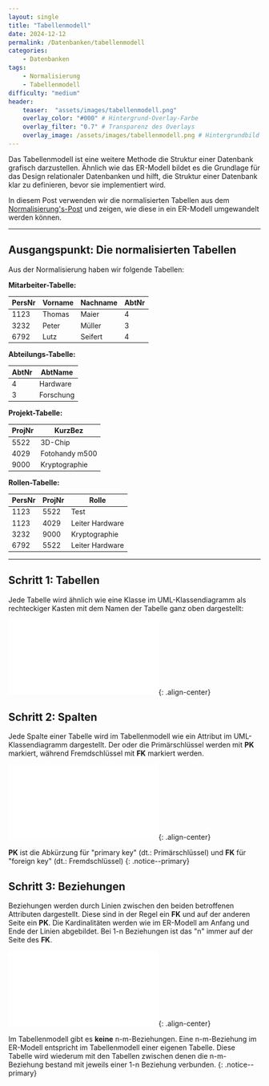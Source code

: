 ```yaml
---
layout: single
title: "Tabellenmodell"
date: 2024-12-12
permalink: /Datenbanken/tabellenmodell
categories:
    - Datenbanken
tags:
    - Normalisierung
    - Tabellenmodell
difficulty: "medium"
header:
    teaser:  "assets/images/tabellenmodell.png"
    overlay_color: "#000" # Hintergrund-Overlay-Farbe
    overlay_filter: "0.7" # Transparenz des Overlays
    overlay_image: /assets/images/tabellenmodell.png # Hintergrundbild
---
```


Das Tabellenmodell ist eine weitere Methode die Struktur einer Datenbank grafisch darzustellen. Ähnlich wie das ER-Modell bildet es die Grundlage für das Design relationaler Datenbanken und hilft, die Struktur einer Datenbank klar zu definieren, bevor sie implementiert wird.

In diesem Post verwenden wir die normalisierten Tabellen aus dem [Normalisierung's-Post](/Datenbanken/Normalisierung) und zeigen, wie diese in ein ER-Modell umgewandelt werden können.

---

## Ausgangspunkt: Die normalisierten Tabellen

Aus der Normalisierung haben wir folgende Tabellen:


**Mitarbeiter-Tabelle:**

| PersNr | Vorname | Nachname | AbtNr | 
|--------|---------|----------|-------|
| 1123   | Thomas  | Maier    | 4     | 
| 3232   | Peter   | Müller   | 3     | 
| 6792   | Lutz    | Seifert  | 4     | 

**Abteilungs-Tabelle:**

| AbtNr | AbtName   | 
|-------|-----------|
| 4     | Hardware  | 
| 3     | Forschung | 

**Projekt-Tabelle:**

| ProjNr   | KurzBez        |
|----------|----------------|
| 5522     | 3D-Chip        |
| 4029     | Fotohandy m500 |
| 9000     | Kryptographie  |

**Rollen-Tabelle:**

| PersNr | ProjNr  | Rolle           |
|--------|---------|-----------------|
| 1123   | 5522    | Test            |
| 1123   | 4029    | Leiter Hardware |
| 3232   | 9000    | Kryptographie   |
| 6792   | 5522    | Leiter Hardware |

---

## Schritt 1: Tabellen

Jede Tabelle wird ähnlich wie eine Klasse im UML-Klassendiagramm als rechteckiger Kasten mit dem Namen der Tabelle ganz oben dargestellt:

![image-center](/assets/images/Tabellenmodell_1.pdf){: .align-center}

## Schritt 2: Spalten

Jede Spalte einer Tabelle wird im Tabellenmodell wie ein Attribut im UML-Klassendiagramm dargestellt. Der oder die Primärschlüssel werden mit **PK** markiert, während Fremdschlüssel mit **FK** markiert werden.

![image-center](/assets/images/Tabellenmodell_2.pdf){: .align-center}

**PK** ist die Abkürzung für "primary key" (dt.: Primärschlüssel) und **FK** für "foreign key" (dt.: Fremdschlüssel)
{: .notice--primary}

## Schritt 3: Beziehungen
Beziehungen werden durch Linien zwischen den beiden betroffenen Attributen dargestellt. Diese sind in der Regel ein **FK** und auf der anderen Seite ein **PK**. Die Kardinalitäten werden wie im ER-Modell am Anfang und Ende der Linien abgebildet. Bei 1-n Beziehungen ist das "n" immer auf der Seite des **FK**.

![image-center](/assets/images/Tabellenmodell_3.pdf){: .align-center}

Im Tabellenmodell gibt es **keine** n-m-Beziehungen. Eine n-m-Beziehung im ER-Modell entspricht im Tabellenmodell einer eigenen Tabelle. Diese Tabelle wird wiederum mit den Tabellen zwischen denen die n-m-Beziehung bestand mit jeweils einer 1-n Beziehung verbunden.
{: .notice--primary}